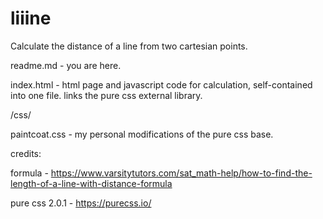 # liiine
Calculate the distance of a line from two cartesian points.

readme.md - you are here.

index.html - html page and javascript code for calculation, self-contained into one file. links the pure css external library.


/css/

paintcoat.css - my personal modifications of the pure css base.


credits:


formula - https://www.varsitytutors.com/sat_math-help/how-to-find-the-length-of-a-line-with-distance-formula


pure css 2.0.1 - https://purecss.io/
